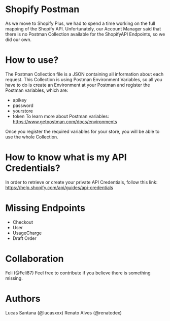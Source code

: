 # Shopify Postman

As we move to Shopify Plus, we had to spend a time working on the full mapping of the Shopify API.
Unfortunately, our Account Manager said that there is no Postman Collection available for the ShopifyAPI Endpoints, so we did our own.

# How to use?

The Postman Collection file is a JSON containing all information about each request.
This Collection is using Postman Environment Variables, so all you have to do is create an Environment at your Postman and register the Postman variables, which are:

- apikey
- password
- yourstore
- token
To learn more about Postman variables: https://www.getpostman.com/docs/environments

Once you register the required variables for your store, you will be able to use the whole Collection.

# How to know what is my API Credentials?

In order to retrieve or create your private API Credentials, follow this link:
https://help.shopify.com/api/guides/api-credentials

# Missing Endpoints

- Checkout
- User
- UsageCharge
- Draft Order

# Collaboration
Feli (@Feli87)
Feel free to contribute if you believe there is something missing.

# Authors

Lucas Santana (@lucasxxx)
Renato Alves (@renatodex)
